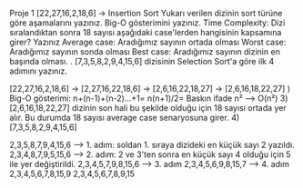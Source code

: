 Proje 1
[22,27,16,2,18,6] -> Insertion Sort
Yukarı verilen dizinin sort türüne göre aşamalarını yazınız.
Big-O gösterimini yazınız.
Time Complexity: Dizi sıralandıktan sonra 18 sayısı aşağıdaki case'lerden hangisinin kapsamına girer? Yazınız
Average case: Aradığımız sayının ortada olması
Worst case: Aradığımız sayının sonda olması
Best case: Aradığımız sayının dizinin en başında olması.
.
[7,3,5,8,2,9,4,15,6] dizisinin Selection Sort'a göre ilk 4 adımını yazınız.


[22,27,16,2,18,6] -> [2,27,16,22,18,6] -> [2,6,16,22,18,27] -> [2,6,16,18,22,27]
) Big-O gösterimi: n+(n-1)+(n-2)...+1= n(n+1)/2= Baskın ifade n² --> O(n²)
      3) [2,6,16,18,22,27] dizinin son hali bu şekilde olduğu için 18 sayısı ortada yer alır. Bu            durumda 18 sayısı average case senaryosuna girer.
       4)[7,3,5,8,2,9,4,15,6] 

2,3,5,8,7,9,4,15,6 --> 1. adım: soldan 1. sıraya dizideki en küçük sayı 2 yazıldı.
2,3,4,8,7,9,5,15,6 --> 2. adım: 2 ve 3'ten sonra en küçük sayı 4 olduğu için 5 ile yer değiştirildi.
2,3,4,5,7,9,8,15,6 --> 3. adım
2,3,4,5,6,9,8,15,7 --> 4. adım
2,3,4,5,6,7,8,15,9
2,3,4,5,6,7,8,9,15

